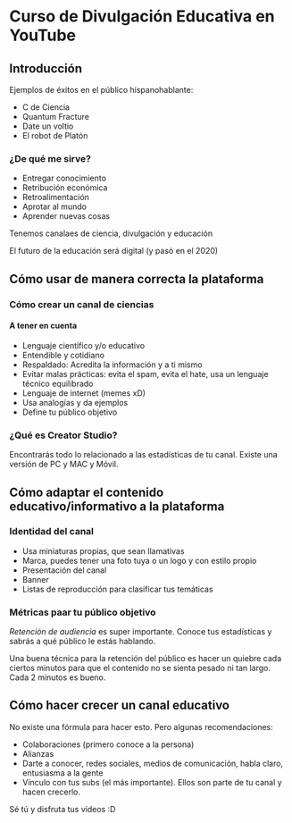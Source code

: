 # Curso de Divulgación Educativa en YouTube

## Introducción

Ejemplos de éxitos en el público hispanohablante:

- C de Ciencia
- Quantum Fracture
- Date un voltio
- El robot de Platón

### ¿De qué me sirve?

- Entregar conocimiento
- Retribución económica
- Retroalimentación
- Aprotar al mundo
- Aprender nuevas cosas

Tenemos canalaes de ciencia, divulgación y educación

El futuro de la educación será digital (y pasó en el 2020)

## Cómo usar de manera correcta la plataforma

### Cómo crear un canal de ciencias

#### A tener en cuenta

- Lenguaje científico y/o educativo
- Entendible y cotidiano
- Respaldado: Acredita la información y a ti mismo
- Evitar malas prácticas: evita el spam, evita el hate, usa un lenguaje técnico equilibrado
- Lenguaje de internet (memes xD)
- Usa analogías y da ejemplos
- Define tu público objetivo

### ¿Qué es Creator Studio?

Encontrarás todo lo relacionado a las estadísticas de tu canal. Existe una versión de PC y MAC y Móvil.

## Cómo adaptar el contenido educativo/informativo a la plataforma

### Identidad del canal

- Usa miniaturas propias, que sean llamativas
- Marca, puedes tener una foto tuya o un logo y con estilo propio
- Presentación del canal
- Banner
- Listas de reproducción para clasificar tus temáticas

### Métricas paar tu público objetivo

*Retención de audiencia* es super importante. Conoce tus estadísticas y sabrás a qué público le estás hablando.

Una buena técnica para la retención del público es hacer un quiebre cada ciertos minutos para que el contenido no se sienta pesado ni tan largo. Cada 2 minutos es bueno.

## Cómo hacer crecer un canal educativo

No existe una fórmula para hacer esto. Pero algunas recomendaciones:

- Colaboraciones (primero conoce a la persona)
- Alianzas
- Darte a conocer, redes sociales, medios de comunicación, habla claro, entusiasma a la gente
- Vínculo con tus subs (el más importante). Ellos son parte de tu canal y hacen crecerlo.

Sé tú y disfruta tus vídeos :D
